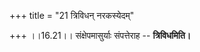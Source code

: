 +++
title = "21 त्रिविधन् नरकस्येदम्"

+++
।।16.21।। संक्षेपमासुर्याः संपत्तेराह -- **त्रिविधमिति।**
